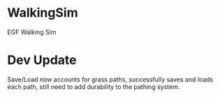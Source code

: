 # WalkingSim
EGF Walking Sim


# Dev Update
Save/Load now accounts for grass paths, successfully saves and loads each path, still need to add durability to the pathing system.